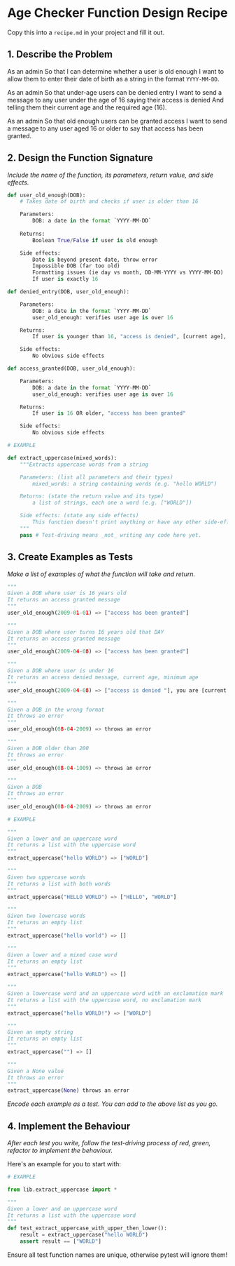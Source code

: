 # Age Checker Function Design Recipe

Copy this into a `recipe.md` in your project and fill it out.

## 1. Describe the Problem

As an admin
So that I can determine whether a user is old enough
I want to allow them to enter their date of birth as a string in the format `YYYY-MM-DD`.

As an admin
So that under-age users can be denied entry
I want to send a message to any user under the age of 16 saying their access is denied
And telling them their current age and the required age (16).

As an admin
So that old enough users can be granted access
I want to send a message to any user aged 16 or older to say that access has been granted.


## 2. Design the Function Signature

_Include the name of the function, its parameters, return value, and side effects._

```python
def user_old_enough(DOB):
    # Takes date of birth and checks if user is older than 16 

    Parameters:
        DOB: a date in the format `YYYY-MM-DD`
    
    Returns:
        Boolean True/False if user is old enough

    Side effects:
        Date is beyond present date, throw error
        Impossible DOB (far too old) 
        Formatting issues (ie day vs month, DD-MM-YYYY vs YYYY-MM-DD)
        If user is exactly 16

```

```python
def denied_entry(DOB, user_old_enough):

    Parameters:
        DOB: a date in the format `YYYY-MM-DD`
        user_old_enough: verifies user age is over 16

    Returns:
        If user is younger than 16, "access is denied", [current age], [required age]

    Side effects:
        No obvious side effects 


```
```python
def access_granted(DOB, user_old_enough):

    Parameters:
        DOB: a date in the format `YYYY-MM-DD`
        user_old_enough: verifies user age is over 16

    Returns:
        If user is 16 OR older, "access has been granted"

    Side effects:
        No obvious side effects


```


```python
# EXAMPLE

def extract_uppercase(mixed_words):
    """Extracts uppercase words from a string

    Parameters: (list all parameters and their types)
        mixed_words: a string containing words (e.g. "hello WORLD")

    Returns: (state the return value and its type)
        a list of strings, each one a word (e.g. ["WORLD"])

    Side effects: (state any side effects)
        This function doesn't print anything or have any other side-effects
    """
    pass # Test-driving means _not_ writing any code here yet.
```

## 3. Create Examples as Tests

_Make a list of examples of what the function will take and return._

```python
"""
Given a DOB where user is 16 years old
It returns an access granted message
"""
user_old_enough(2009-01-01) => ["access has been granted"]

"""
Given a DOB where user turns 16 years old that DAY
It returns an access granted message
"""
user_old_enough(2009-04-08) => ["access has been granted"]

"""
Given a DOB where user is under 16
It returns an access denied message, current age, minimum age
"""
user_old_enough(2009-04-08) => ["access is denied "], you are [current age], you need to be [required age]

"""
Given a DOB in the wrong format
It throws an error
"""
user_old_enough(08-04-2009) => throws an error 

"""
Given a DOB older than 200 
It throws an error
"""
user_old_enough(08-04-1009) => throws an error 

"""
Given a DOB 
It throws an error
"""
user_old_enough(08-04-2009) => throws an error 

```



```python
# EXAMPLE

"""
Given a lower and an uppercase word
It returns a list with the uppercase word
"""
extract_uppercase("hello WORLD") => ["WORLD"]

"""
Given two uppercase words
It returns a list with both words
"""
extract_uppercase("HELLO WORLD") => ["HELLO", "WORLD"]

"""
Given two lowercase words
It returns an empty list
"""
extract_uppercase("hello world") => []

"""
Given a lower and a mixed case word
It returns an empty list
"""
extract_uppercase("hello WoRLD") => []

"""
Given a lowercase word and an uppercase word with an exclamation mark
It returns a list with the uppercase word, no exclamation mark
"""
extract_uppercase("hello WORLD!") => ["WORLD"]

"""
Given an empty string
It returns an empty list
"""
extract_uppercase("") => []

"""
Given a None value
It throws an error
"""
extract_uppercase(None) throws an error
```

_Encode each example as a test. You can add to the above list as you go._

## 4. Implement the Behaviour

_After each test you write, follow the test-driving process of red, green, refactor to implement the behaviour._

Here's an example for you to start with:

```python
# EXAMPLE

from lib.extract_uppercase import *

"""
Given a lower and an uppercase word
It returns a list with the uppercase word
"""
def test_extract_uppercase_with_upper_then_lower():
    result = extract_uppercase("hello WORLD")
    assert result == ["WORLD"]
```

Ensure all test function names are unique, otherwise pytest will ignore them!
